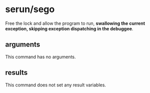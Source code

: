# serun/sego

Free the lock and allow the program to run, **swallowing the current exception, skipping exception dispatching in the debuggee**.

## arguments

This command has no arguments.

## results

This command does not set any result variables.
